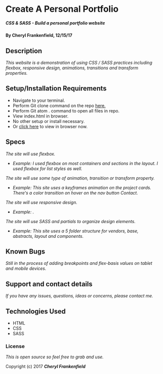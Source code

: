 # Create A Personal Portfolio

##### CSS & SASS - Build a personal portfolio website

#### By Cheryl Frankenfield, 12/15/17

## Description

_This website is a demonstration of using CSS / SASS practices including flexbox, responsive design, animations, transitions and transform properties._

## Setup/Installation Requirements

* Navigate to your terminal.
* Perform Git clone command on the repo [here.](https://github.com/CherylFrankenfield/Personal-Portfolio.git)
* Perform Git atom . command to open all files in repo.
* View index.html in browser.
* No other setup or install necessary.
* Or [click here](https://cherylfrankenfield.github.io/personal-portfolio) to view in browser now.

## Specs

_The site will use flexbox._
* _Example: I used flexbox on most containers and sections in the layout. I used flexbox for list styles as well._

_The site will use some type of animation, transition or transform property._
* _Example: This site uses a keyframes animation on the project cards. There's a color transition on hover on the nav button Contact._

_The site will use responsive design._
* _Example: ._

_The site will use SASS and partials to organize design elements._
* _Example: This site uses a 5 folder structure for vendors, base, abstracts, layout and components._

## Known Bugs

_Still in the process of adding breakpoints and flex-basis values on tablet and mobile devices._

## Support and contact details

_If you have any issues, questions, ideas or concerns, please contact me._

## Technologies Used

* HTML
* CSS
* SASS

### License

*This is open source so feel free to grab and use.*

Copyright (c) 2017 **_Cheryl Frankenfield_**
